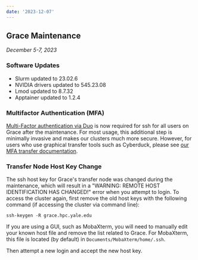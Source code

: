 ```yaml
---
date: '2023-12-07'
---
```


## Grace Maintenance
_December 5-7, 2023_

### Software Updates

- Slurm updated to 23.02.6
- NVIDIA drivers updated to 545.23.08
- Lmod updated to 8.7.32
- Apptainer updated to 1.2.4

### Multifactor Authentication (MFA)
 
[Multi-Factor authentication via Duo](https://docs.ycrc.yale.edu/clusters-at-yale/access/mfa/) is now required for ssh for all users on Grace after the maintenance.  For most usage, this additional step is minimally invasive and makes our clusters much more secure. However, for users who use graphical transfer tools such as Cyberduck, please see [our MFA transfer documentation](https://docs.ycrc.yale.edu/data/transfer/#cyberduck-on-mccleary-and-milgram).

### Transfer Node Host Key Change

The ssh host key for Grace's transfer node was changed during the maintenance, which will result in a "WARNING: REMOTE HOST IDENTIFICATION HAS CHANGED!" error when you attempt to login. To access the cluster again, first remove the old host keys with the following command (if accessing the cluster via command line):

```
ssh-keygen -R grace.hpc.yale.edu
```

If you are using a GUI, such as MobaXterm, you will need to manually edit your known host file and remove the list related to Grace.
For MobaXterm, this file is located (by default) in `Documents/MobaXterm/home/.ssh`.

Then attempt a new login and accept the new host key.